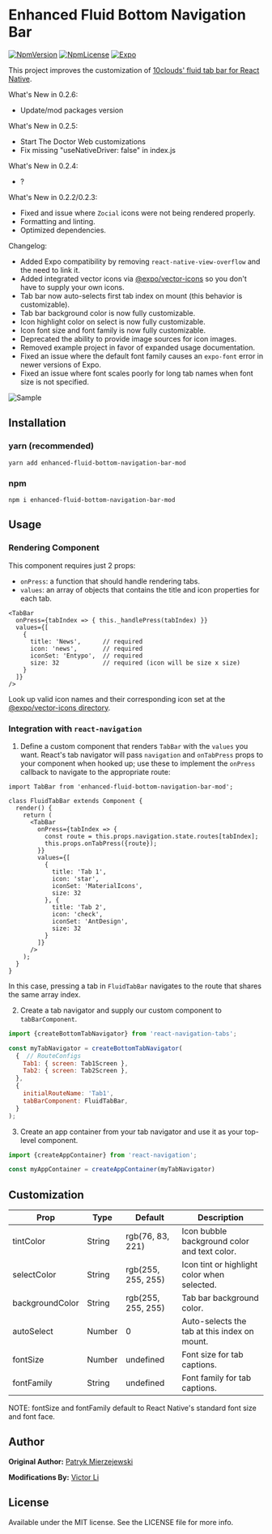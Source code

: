 # Enhanced Fluid Bottom Navigation Bar

[![NpmVersion](https://img.shields.io/npm/v/enhanced-fluid-bottom-navigation-bar.svg?style=flat-square)](https://www.npmjs.com/package/enhanced-fluid-bottom-navigation-bar-mod)
[![NpmLicense](https://img.shields.io/npm/l/enhanced-fluid-bottom-navigation-bar.svg?style=flat-square)](https://www.npmjs.com/package/enhanced-fluid-bottom-navigation-bar-mod)
[![Expo](https://img.shields.io/badge/expo-compatible-green.svg?style=flat-square)](https://expo.io/)

This project improves the customization of [10clouds' fluid tab bar for React Native](https://github.com/10clouds/FluidBottomNavigation-rn).

What's New in 0.2.6:
- Update/mod packages version

What's New in 0.2.5:
- Start The Doctor Web customizations
- Fix missing "useNativeDriver: false" in index.js

What's New in 0.2.4:
- ?

What's New in 0.2.2/0.2.3:
- Fixed and issue where `Zocial` icons were not being rendered properly.
- Formatting and linting.
- Optimized dependencies.

Changelog:
- Added Expo compatibility by removing `react-native-view-overflow` and the need to link it.
- Added integrated vector icons via [@expo/vector-icons](https://github.com/expo/vector-icons) so you don't have to supply your own icons.
- Tab bar now auto-selects first tab index on mount (this behavior is customizable).
- Tab bar background color is now fully customizable.
- Icon highlight color on select is now fully customizable.
- Icon font size and font family is now fully customizable.
- Deprecated the ability to provide image sources for icon images.
- Removed example project in favor of expanded usage documentation.
- Fixed an issue where the default font family causes an `expo-font` error in newer versions of Expo.
- Fixed an issue where font scales poorly for long tab names when font size is not specified.

![Sample](https://raw.githubusercontent.com/giovannimanzoni/Enhanced-Fluid-Bottom-Navigation-Bar/master/static/sample.gif)

## Installation

### yarn (recommended)
```
yarn add enhanced-fluid-bottom-navigation-bar-mod
```

### npm
```
npm i enhanced-fluid-bottom-navigation-bar-mod
```

## Usage

### Rendering Component
This component requires just 2 props:
- `onPress`: a function that should handle rendering tabs.
- `values`: an array of objects that contains the title and icon properties for each tab.

```JSX
<TabBar
  onPress={tabIndex => { this._handlePress(tabIndex) }}
  values={[
    {
      title: 'News',      // required
      icon: 'news',       // required
      iconSet: 'Entypo',  // required
      size: 32            // required (icon will be size x size)
    }
  ]}
/>
```

Look up valid icon names and their corresponding icon set at the [@expo/vector-icons directory](https://expo.github.io/vector-icons/).

### Integration with `react-navigation`
1. Define a custom component that renders `TabBar` with the `values` you want. React's tab navigator will pass `navigation` and `onTabPress` props to your component when hooked up; use these to implement the `onPress` callback to navigate to the appropriate route:

``` JSX
import TabBar from 'enhanced-fluid-bottom-navigation-bar-mod';

class FluidTabBar extends Component {
  render() {
    return (
      <TabBar
        onPress={tabIndex => {
          const route = this.props.navigation.state.routes[tabIndex];
          this.props.onTabPress({route});
        }}
        values={[
          {
            title: 'Tab 1',
            icon: 'star',     
            iconSet: 'MaterialIcons',
            size: 32          
          }, {
            title: 'Tab 2',
            icon: 'check',     
            iconSet: 'AntDesign',
            size: 32          
          }
        ]}
      />
    );
  }
}
  ```
In this case, pressing a tab in `FluidTabBar` navigates to the route that shares the same array index.

2. Create a tab navigator and supply our custom component to `tabBarComponent`.
``` javascript
import {createBottomTabNavigator} from 'react-navigation-tabs';

const myTabNavigator = createBottomTabNavigator(
  {  // RouteConfigs
    Tab1: { screen: Tab1Screen },
    Tab2: { screen: Tab2Screen },
  },
  {
    initialRouteName: 'Tab1',
    tabBarComponent: FluidTabBar,
  }
);
```

3. Create an app container from your tab navigator and use it as your top-level component.
``` javascript
import {createAppContainer} from 'react-navigation';

const myAppContainer = createAppContainer(myTabNavigator)
```

## Customization

Prop | Type | Default | Description
--- | --- | --- | ---
tintColor | String | rgb(76, 83, 221) | Icon bubble background color and text color.
selectColor | String | rgb(255, 255, 255) | Icon tint or highlight color when selected.
backgroundColor | String | rgb(255, 255, 255) | Tab bar background color.
autoSelect | Number | 0 | Auto-selects the tab at this index on mount.
fontSize | Number | undefined | Font size for tab captions.
fontFamily | String | undefined | Font family for tab captions.

NOTE: fontSize and fontFamily default to React Native's standard font size and font face.

## Author

__Original Author:__ [Patryk Mierzejewski](https://github.com/pmierzejewski)

__Modifications By:__ [Victor Li](https://github.com/victorli08)

## License

Available under the MIT license. See the LICENSE file for more info.
